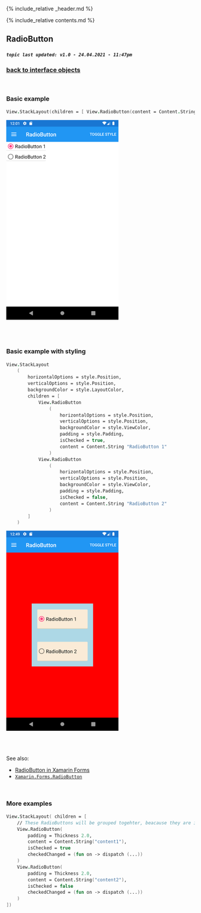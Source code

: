 {% include_relative _header.md %}

{% include_relative contents.md %}

RadioButton
--------
##### `topic last updated: v1.0 - 24.04.2021 - 11:47pm`

### [back to interface objects](view-interface-objects.html#interface-objects)

<br />

### Basic example


```fsharp 
View.StackLayout(children = [ View.RadioButton(content = Content.String "RadioButton 1"); View.RadioButton(content = Content.String "RadioButton 2") ] )
```

<img src="images/views/RadioButton-adr-basic.png" width="300">

<br /> <br /> 

### Basic example with styling

```fsharp 
View.StackLayout
    (                                   
        horizontalOptions = style.Position,
        verticalOptions = style.Position,
        backgroundColor = style.LayoutColor,
        children = [                                
            View.RadioButton
                (
                    horizontalOptions = style.Position,
                    verticalOptions = style.Position,
                    backgroundColor = style.ViewColor,
                    padding = style.Padding,
                    isChecked = true,                                            
                    content = Content.String "RadioButton 1"
                )
            View.RadioButton
                (
                    horizontalOptions = style.Position,
                    verticalOptions = style.Position,
                    backgroundColor = style.ViewColor,
                    padding = style.Padding,
                    isChecked = false,
                    content = Content.String "RadioButton 2"
                )
        ]
    )
```


<img src="images/views/RadioButton-adr-styled.png" width="300">

<br /> <br /> 

See also:

* [RadioButton in Xamarin Forms](https://docs.microsoft.com/en-us/xamarin/xamarin-forms/user-interface/RadioButton)
* [`Xamarin.Forms.RadioButton`](https://docs.microsoft.com/en-us/dotnet/api/Xamarin.Forms.RadioButton)

<br /> 

### More examples

```fsharp 
View.StackLayout( children = [
    // These RadioButtons will be grouped togehter, beacause they are in the same StackLayout
    View.RadioButton(
        padding = Thickness 2.0,
        content = Content.String("content1"), 
        isChecked = true
        checkedChanged = (fun on -> dispatch (...))
    )
    View.RadioButton(
        padding = Thickness 2.0,
        content = Content.String("content2"), 
        isChecked = false
        checkedChanged = (fun on -> dispatch (...))
    )
])
```